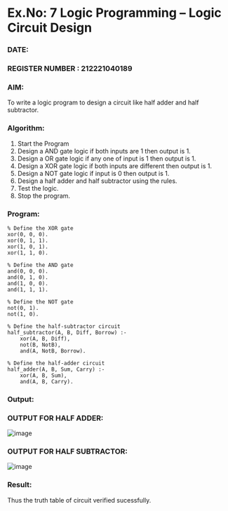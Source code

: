 # Ex.No: 7  Logic Programming –  Logic Circuit Design
### DATE: 
### REGISTER NUMBER : 212221040189
### AIM: 
To write a logic program to design a circuit like half adder and half subtractor.
###  Algorithm:
1. Start the Program
2. Design a AND gate logic if both inputs are 1 then output is 1.
3. Design a OR gate logic if any one of input is 1 then output is 1.
4. Design a XOR gate logic if both inputs are different then output is 1.
5. Design a NOT gate logic if input is 0 then output is 1.
6. Design a half adder and half subtractor using the rules.
7. Test the logic.
8. Stop the program.

### Program:
```
% Define the XOR gate
xor(0, 0, 0).
xor(0, 1, 1).
xor(1, 0, 1).
xor(1, 1, 0).

% Define the AND gate
and(0, 0, 0).
and(0, 1, 0).
and(1, 0, 0).
and(1, 1, 1).

% Define the NOT gate
not(0, 1).
not(1, 0).

% Define the half-subtractor circuit
half_subtractor(A, B, Diff, Borrow) :-
    xor(A, B, Diff),
    not(B, NotB),
    and(A, NotB, Borrow).

% Define the half-adder circuit
half_adder(A, B, Sum, Carry) :-
    xor(A, B, Sum),
    and(A, B, Carry).

```
### Output:
### OUTPUT FOR HALF ADDER: <br>
![image](https://github.com/HariHaranLK/AI_Lab_2023-24/assets/132996089/2baee3b7-49bb-472e-822f-c4fc9da837f7)

### OUTPUT FOR HALF SUBTRACTOR: <br>
![image](https://github.com/HariHaranLK/AI_Lab_2023-24/assets/132996089/c7f7f470-44bf-42a4-a0a7-c35f0c6f1506)

### Result:
Thus the truth table of circuit verified sucessfully.
